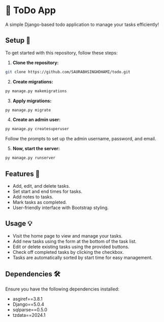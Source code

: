 # 📝 ToDo App

A simple Django-based todo application to manage your tasks efficiently!

## Setup 🚀

To get started with this repository, follow these steps:

1. **Clone the repository:**

```bash
git clone https://github.com/SAURABHSINGHDHAMI/todo.git
```

2. **Create migrations:**

```bash
py manage.py makemigrations
```

3. **Apply migrations:**

```bash
py manage.py migrate
```

4. **Create an admin user:**

```bash
py manage.py createsuperuser
```

Follow the prompts to set up the admin username, password, and email.

5. **Now, start the server:**

```bash
py manage.py runserver
```

## Features 🌟

- Add, edit, and delete tasks.
- Set start and end times for tasks.
- Add notes to tasks.
- Mark tasks as completed.
- User-friendly interface with Bootstrap styling.

## Usage 💡

- Visit the home page to view and manage your tasks.
- Add new tasks using the form at the bottom of the task list.
- Edit or delete existing tasks using the provided buttons.
- Check off completed tasks by clicking the checkbox.
- Tasks are automatically sorted by start time for easy management.

## Dependencies 🛠️

Ensure you have the following dependencies installed:

- asgiref==3.8.1
- Django==5.0.4
- sqlparse==0.5.0
- tzdata==2024.1
